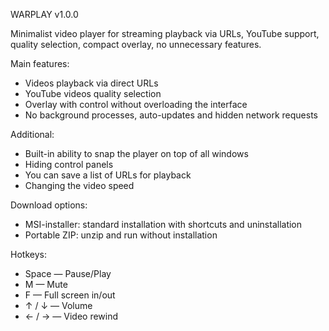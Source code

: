 WARPLAY v1.0.0 

Minimalist video player for streaming playback via URLs, YouTube support, quality selection, compact overlay, no unnecessary features.

Main features:
- Videos playback via direct URLs
- YouTube videos quality selection
- Overlay with control without overloading the interface
- No background processes, auto-updates and hidden network requests

Additional:
- Built-in ability to snap the player on top of all windows
- Hiding control panels
- You can save a list of URLs for playback
- Changing the video speed

Download options:
- MSI-installer: standard installation with shortcuts and uninstallation
- Portable ZIP: unzip and run without installation

Hotkeys:
- Space —  Pause/Play
- M —  Mute
- F — Full screen in/out
- ↑ / ↓ — Volume
- ← / → — Video rewind
